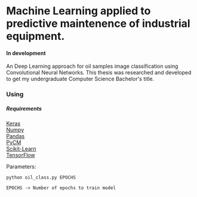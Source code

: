 # Machine Learning applied to predictive maintenence of industrial equipment.

#### In development

An Deep Learning approach for oil samples image classification using Convolutional Neural Networks. This thesis was researched and developed to get my undergraduate Computer Science Bachelor's title.

### Using

##### Requirements

   [Keras](https://keras.io/)<br/>
   [Numpy](https://www.numpy.org/)<br/>
   [Pandas](https://pandas.pydata.org/)<br/>
   [PyCM](https://github.com/sepandhaghighi/pycm)<br/>
   [Scikit-Learn](https://scikit-learn.org/stable/)<br/>
   [TensorFlow](https://www.tensorflow.org/)
  

  Parameters:
  ```
  python oil_class.py EPOCHS
  
  EPOCHS -> Number of epochs to train model
  ```
